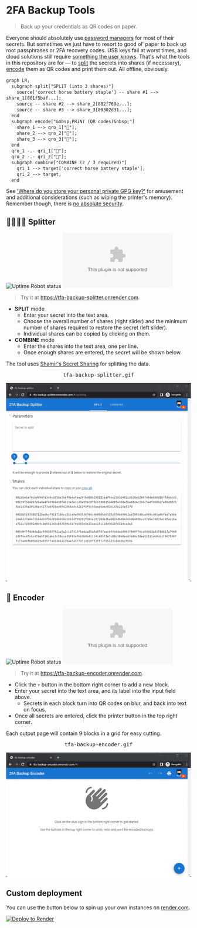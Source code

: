 # 2FA Backup Tools

> Back up your credentials as QR codes on paper.

Everyone should absolutely use [password managers](https://en.wikipedia.org/wiki/Password_manager) for most of their secrets. But sometimes we just have to resort to good ol' paper to back up root passphrases or 2FA recovery codes. USB keys fail at worst times, and cloud solutions still require [something the user knows](https://en.wikipedia.org/wiki/Multi-factor_authentication#Knowledge). That's what the tools in this repository are for &mdash; to [split](#-splitter) the secrets into shares (if necessary), [encode](#-encoder) them as QR codes and print them out. All offline, obviously.

```mermaid
graph LR;
  subgraph split["SPLIT (into 3 shares)"]
    source['correct horse battery staple'] -- share #1 --> share_1[801f5baf...];
    source -- share #2 --> share_2[802f769e...];
    source -- share #3 --> share_3[80302d31...];
  end
  subgraph encode["&nbsp;PRINT (QR codes)&nbsp;"]
    share_1 --> qro_1["📄"];
    share_2 --> qro_2["📄"];
    share_3 --> qro_3["📄"];
  end
  qro_1 -.- qri_1["📄"];
  qro_2 -.- qri_2["📄"];
  subgraph combine["COMBINE (2 / 3 required)"]
    qri_1 --> target['correct horse battery staple'];
    qri_2 --> target;
  end
```

See ['Where do you store your personal private GPG key?'](https://security.stackexchange.com/q/51771) for amusement and additional considerations (such as wiping the printer's memory). Remember though, there is [no absolute security](https://xkcd.com/538/).

## 👨‍👩‍👧‍👦 Splitter

![Uptime Robot status](https://img.shields.io/uptimerobot/status/m791500787-b8b97ee0c3eb92adad46f778?style=for-the-badge)
![Mozilla HTTP Observatory Grade](https://img.shields.io/mozilla-observatory/grade/tfa-backup-splitter.onrender.com?style=for-the-badge)

> Try it at https://tfa-backup-splitter.onrender.com.

- **SPLIT** mode
  - Enter your secret into the text area.
  - Choose the overall number of shares (right slider) and the minimum number of
    shares required to restore the secret (left slider).
  - Individual shares can be copied by clicking on them.
- **COMBINE** mode
  - Enter the shares into the text area, one per line.
  - Once enough shares are entered, the secret will be shown below. 

The tool uses [Shamir's Secret Sharing](https://en.wikipedia.org/wiki/Shamir%27s_Secret_Sharing) for splitting the data.

<kbd>
  <p align="center">tfa-backup-splitter.gif</p>
  <img src="/docs/tfa-backup-splitter.gif?raw=true"/>
</kbd>

## 📝 Encoder

![Uptime Robot status](https://img.shields.io/uptimerobot/status/m791500782-ff9ac5a28fb88d7a258e7c49?style=for-the-badge)
![Mozilla HTTP Observatory Grade](https://img.shields.io/mozilla-observatory/grade/tfa-backup-encoder.onrender.com?style=for-the-badge)

> Try it at https://tfa-backup-encoder.onrender.com.

- Click the `+` button in the bottom right corner to add a new block.
- Enter your secret into the text area, and its label into the input field above.
  - Secrets in each block turn into QR codes on blur, and back into text on focus.
- Once all secrets are entered, click the printer button in the top right corner.

Each output page will contain 9 blocks in a grid for easy cutting.

<kbd>
  <p align="center">tfa-backup-encoder.gif</p>
  <img src="/docs/tfa-backup-encoder.gif?raw=true"/>
</kbd>

## Custom deployment

You can use the button below to spin up your own instances on [render.com](https://render.com).

[![Deploy to Render](https://render.com/images/deploy-to-render-button.svg)](https://render.com/deploy?repo=https://github.com/dubov94/tfa-backup-tools)
